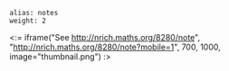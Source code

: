 ````
alias: notes
weight: 2
````

<:= iframe("See http://nrich.maths.org/8280/note", "http://nrich.maths.org/8280/note?mobile=1", 700, 1000, image="thumbnail.png") :>